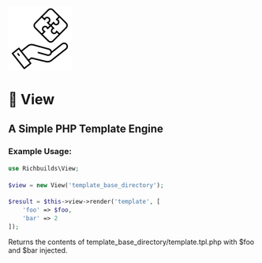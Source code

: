 ![](/src/richbuilds_logo.png)

# 🎑 View

## A Simple PHP Template Engine

### Example Usage:

```php
use Richbuilds\View;

$view = new View('template_base_directory');

$result = $this->view->render('template', [
    'foo' => $foo, 
    'bar' => 2
]);
```
Returns the contents of template_base_directory/template.tpl.php with $foo and 
$bar injected.
